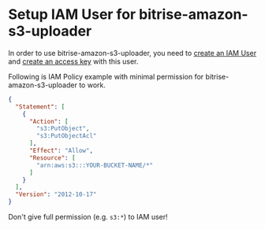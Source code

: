 # Setup IAM User for bitrise-amazon-s3-uploader
In order to use bitrise-amazon-s3-uploader, you need to [create an IAM User](https://docs.aws.amazon.com/IAM/latest/UserGuide/id_users_create.html) and [create an access key](https://docs.aws.amazon.com/IAM/latest/UserGuide/id_credentials_access-keys.html) with this user.

Following is IAM Policy example with minimal permission for bitrise-amazon-s3-uploader to work.

```json
{
  "Statement": [
    {
      "Action": [
        "s3:PutObject",
        "s3:PutObjectAcl"
      ],
      "Effect": "Allow",
      "Resource": [
        "arn:aws:s3:::YOUR-BUCKET-NAME/*"
      ]
    }
  ],
  "Version": "2012-10-17"
}
```

Don't give full permission (e.g. `s3:*`) to IAM user!
